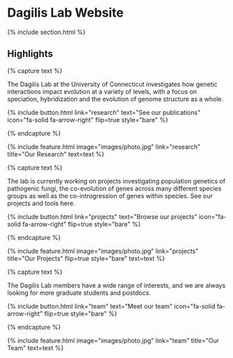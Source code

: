 ---
---

# Dagilis Lab Website



{% include section.html %}

## Highlights

{% capture text %}

The Dagilis Lab at the University of Connecticut investigates how genetic interactions impact evolution at a variety of levels, with a focus on speciation, hybridization and the evolution of genome structure as a whole.

{%
  include button.html
  link="research"
  text="See our publications"
  icon="fa-solid fa-arrow-right"
  flip=true
  style="bare"
%}

{% endcapture %}

{%
  include feature.html
  image="images/photo.jpg"
  link="research"
  title="Our Research"
  text=text
%}

{% capture text %}

The lab is currently working on projects investigating population genetics of pathogenic fungi, the co-evolution of genes across many different species groups as well as the co-introgression of genes within species. See our projects and tools here.

{%
  include button.html
  link="projects"
  text="Browse our projects"
  icon="fa-solid fa-arrow-right"
  flip=true
  style="bare"
%}

{% endcapture %}

{%
  include feature.html
  image="images/photo.jpg"
  link="projects"
  title="Our Projects"
  flip=true
  style="bare"
  text=text
%}

{% capture text %}

The Dagilis Lab members have a wide range of interests, and we are always looking for more graduate students and postdocs.

{%
  include button.html
  link="team"
  text="Meet our team"
  icon="fa-solid fa-arrow-right"
  flip=true
  style="bare"
%}

{% endcapture %}

{%
  include feature.html
  image="images/photo.jpg"
  link="team"
  title="Our Team"
  text=text
%}
